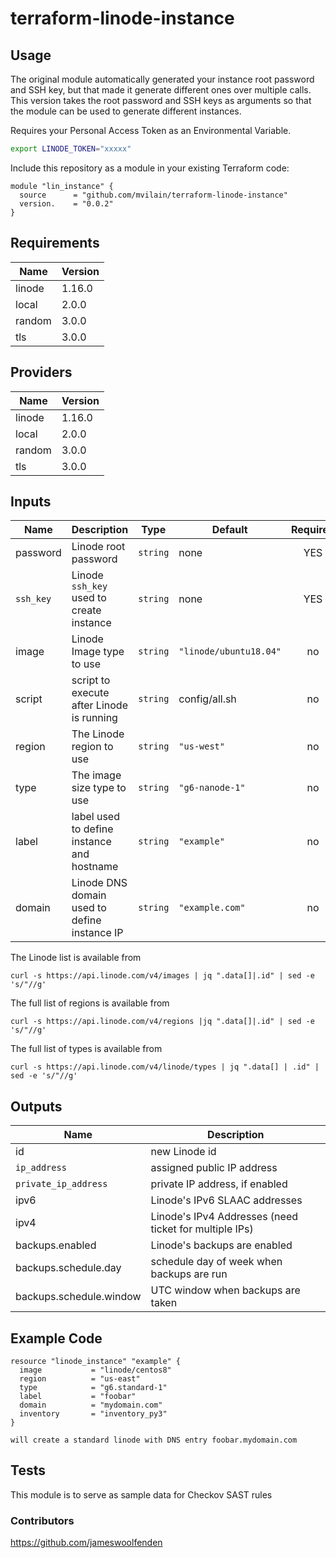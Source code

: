 # terraform-linode-instance

## Usage

The original module automatically generated your instance root password and SSH key,
but that made it generate different ones over multiple calls.  This version takes
the root password and SSH keys as arguments so that the module can be used to generate
different instances.

Requires your Personal Access Token as an Environmental Variable.

```bash
export LINODE_TOKEN="xxxxx"
```

Include this repository as a module in your existing Terraform code:

```hcl
module "lin_instance" {
  source      = "github.com/mvilain/terraform-linode-instance"
  version.    = "0.0.2"
}
```

<!-- BEGINNING OF PRE-COMMIT-TERRAFORM DOCS HOOK -->
## Requirements

|  Name  | Version|
|--------|--------|
| linode | 1.16.0 |
| local  | 2.0.0  |
| random | 3.0.0  |
| tls    | 3.0.0  |

## Providers

|  Name  | Version|
|--------|--------|
| linode | 1.16.0 |
| local  | 2.0.0  |
| random | 3.0.0  |
| tls    | 3.0.0  |

## Inputs

| Name      | Description                                          |   Type   |         Default        | Required |
|-----------|------------------------------------------------------|----------|------------------------|:--------:|
| password  | Linode root password                                 | `string` | none                   |   YES    |
| `ssh_key` | Linode `ssh_key` used to create instance             | `string` | none                   |   YES    |
| image     | Linode Image type to use                             | `string` | `"linode/ubuntu18.04"` |    no    |
| script    | script to execute after Linode is running            | `string` | config/all.sh          |    no    |
| region    | The Linode region to use                             | `string` | `"us-west"`            |    no    |
| type      | The image size type to use                           | `string` | `"g6-nanode-1"`        |    no    |
| label     | label used to define instance and hostname           | `string` | `"example"`            |    no    |
| domain    | Linode DNS domain used to define instance IP         | `string` | `"example.com"`        |    no    |

The Linode list is available from 

    curl -s https://api.linode.com/v4/images | jq ".data[]|.id" | sed -e 's/"//g'

The full list of regions is available from

    curl -s https://api.linode.com/v4/regions |jq ".data[]|.id" | sed -e 's/"//g'

The full list of types is available from

    curl -s https://api.linode.com/v4/linode/types | jq ".data[] | .id" | sed -e 's/"//g'

## Outputs

| Name                    | Description                                            |
|-------------------------|--------------------------------------------------------|
| id                      | new Linode id                                          |
| `ip_address`            | assigned public IP address                             |
| `private_ip_address`    | private IP address, if enabled                         |
| ipv6                    | Linode's IPv6 SLAAC addresses                          |
| ipv4                    | Linode's IPv4 Addresses (need ticket for multiple IPs) |
| backups.enabled         | Linode's backups are enabled                           |
| backups.schedule.day    | schedule day of week when backups are run              |
| backups.schedule.window | UTC window when backups are taken                      |


<!-- END OF PRE-COMMIT-TERRAFORM DOCS HOOK -->

## Example Code

```
resource "linode_instance" "example" {
  image           = "linode/centos8"
  region          = "us-east"
  type            = "g6.standard-1"
  label           = "foobar"
  domain          = "mydomain.com"
  inventory       = "inventory_py3"
}

will create a standard linode with DNS entry foobar.mydomain.com
```

## Tests

This module is to serve as sample data for Checkov SAST rules

### Contributors

https://github.com/jameswoolfenden

